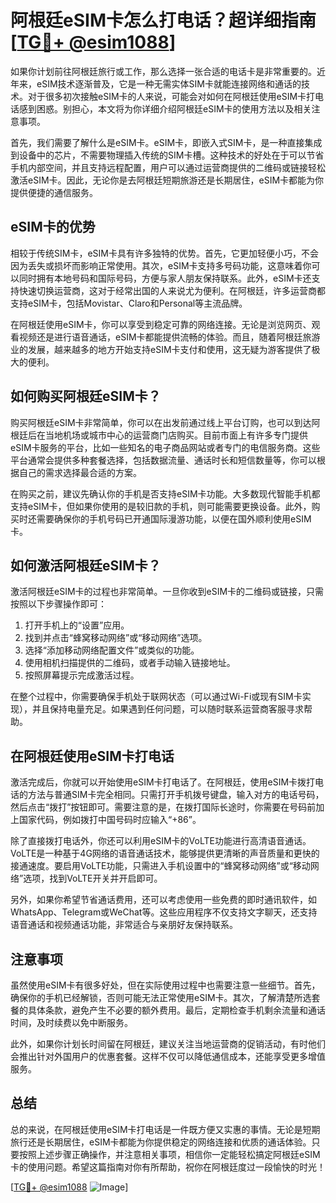 # 阿根廷eSIM卡怎么打电话？超详细指南[[TG💪+ @esim1088](https://t.me/s/esim1088)]

如果你计划前往阿根廷旅行或工作，那么选择一张合适的电话卡是非常重要的。近年来，eSIM技术逐渐普及，它是一种无需实体SIM卡就能连接网络和通话的技术。对于很多初次接触eSIM卡的人来说，可能会对如何在阿根廷使用eSIM卡打电话感到困惑。别担心，本文将为你详细介绍阿根廷eSIM卡的使用方法以及相关注意事项。

首先，我们需要了解什么是eSIM卡。eSIM卡，即嵌入式SIM卡，是一种直接集成到设备中的芯片，不需要物理插入传统的SIM卡槽。这种技术的好处在于可以节省手机内部空间，并且支持远程配置，用户可以通过运营商提供的二维码或链接轻松激活eSIM卡。因此，无论你是去阿根廷短期旅游还是长期居住，eSIM卡都能为你提供便捷的通信服务。

## eSIM卡的优势

相较于传统SIM卡，eSIM卡具有许多独特的优势。首先，它更加轻便小巧，不会因为丢失或损坏而影响正常使用。其次，eSIM卡支持多号码功能，这意味着你可以同时拥有本地号码和国际号码，方便与家人朋友保持联系。此外，eSIM卡还支持快速切换运营商，这对于经常出国的人来说尤为便利。在阿根廷，许多运营商都支持eSIM卡，包括Movistar、Claro和Personal等主流品牌。

在阿根廷使用eSIM卡，你可以享受到稳定可靠的网络连接。无论是浏览网页、观看视频还是进行语音通话，eSIM卡都能提供流畅的体验。而且，随着阿根廷旅游业的发展，越来越多的地方开始支持eSIM卡支付和使用，这无疑为游客提供了极大的便利。

## 如何购买阿根廷eSIM卡？

购买阿根廷eSIM卡非常简单，你可以在出发前通过线上平台订购，也可以到达阿根廷后在当地机场或城市中心的运营商门店购买。目前市面上有许多专门提供eSIM卡服务的平台，比如一些知名的电子商品网站或者专门的电信服务商。这些平台通常会提供多种套餐选择，包括数据流量、通话时长和短信数量等，你可以根据自己的需求选择最合适的方案。

在购买之前，建议先确认你的手机是否支持eSIM卡功能。大多数现代智能手机都支持eSIM卡，但如果你使用的是较旧款的手机，则可能需要更换设备。此外，购买时还需要确保你的手机号码已开通国际漫游功能，以便在国外顺利使用eSIM卡。

## 如何激活阿根廷eSIM卡？

激活阿根廷eSIM卡的过程也非常简单。一旦你收到eSIM卡的二维码或链接，只需按照以下步骤操作即可：

1. 打开手机上的“设置”应用。
2. 找到并点击“蜂窝移动网络”或“移动网络”选项。
3. 选择“添加移动网络配置文件”或类似的功能。
4. 使用相机扫描提供的二维码，或者手动输入链接地址。
5. 按照屏幕提示完成激活过程。

在整个过程中，你需要确保手机处于联网状态（可以通过Wi-Fi或现有SIM卡实现），并且保持电量充足。如果遇到任何问题，可以随时联系运营商客服寻求帮助。

## 在阿根廷使用eSIM卡打电话

激活完成后，你就可以开始使用eSIM卡打电话了。在阿根廷，使用eSIM卡拨打电话的方法与普通SIM卡完全相同。只需打开手机拨号键盘，输入对方的电话号码，然后点击“拨打”按钮即可。需要注意的是，在拨打国际长途时，你需要在号码前加上国家代码，例如拨打中国号码时应输入“+86”。

除了直接拨打电话外，你还可以利用eSIM卡的VoLTE功能进行高清语音通话。VoLTE是一种基于4G网络的语音通话技术，能够提供更清晰的声音质量和更快的接通速度。要启用VoLTE功能，只需进入手机设置中的“蜂窝移动网络”或“移动网络”选项，找到VoLTE开关并开启即可。

另外，如果你希望节省通话费用，还可以考虑使用一些免费的即时通讯软件，如WhatsApp、Telegram或WeChat等。这些应用程序不仅支持文字聊天，还支持语音通话和视频通话功能，非常适合与亲朋好友保持联系。

## 注意事项

虽然使用eSIM卡有很多好处，但在实际使用过程中也需要注意一些细节。首先，确保你的手机已经解锁，否则可能无法正常使用eSIM卡。其次，了解清楚所选套餐的具体条款，避免产生不必要的额外费用。最后，定期检查手机剩余流量和通话时间，及时续费以免中断服务。

此外，如果你计划长时间留在阿根廷，建议关注当地运营商的促销活动，有时他们会推出针对外国用户的优惠套餐。这样不仅可以降低通信成本，还能享受更多增值服务。

## 总结

总的来说，在阿根廷使用eSIM卡打电话是一件既方便又实惠的事情。无论是短期旅行还是长期居住，eSIM卡都能为你提供稳定的网络连接和优质的通话体验。只要按照上述步骤正确操作，并注意相关事项，相信你一定能轻松搞定阿根廷eSIM卡的使用问题。希望这篇指南对你有所帮助，祝你在阿根廷度过一段愉快的时光！

[[TG💪+ @esim1088](https://t.me/s/esim1088) ![Image](https://i.postimg.cc/4NQfJmqS/Snipaste-2025-05-13-00-14-12.png)]